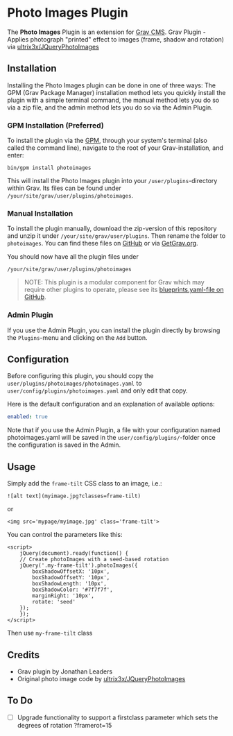 # Photo Images Plugin

The **Photo Images** Plugin is an extension for [Grav CMS](http://github.com/getgrav/grav). Grav Plugin - Applies photograph "printed" effect to images (frame, shadow and rotation) via [ultrix3x/JQueryPhotoImages](http://github.com/ultrix3x/JQueryPhotoImages)

## Installation

Installing the Photo Images plugin can be done in one of three ways: The GPM (Grav Package Manager) installation method lets you quickly install the plugin with a simple terminal command, the manual method lets you do so via a zip file, and the admin method lets you do so via the Admin Plugin.

### GPM Installation (Preferred)

To install the plugin via the [GPM](http://learn.getgrav.org/advanced/grav-gpm), through your system's terminal (also called the command line), navigate to the root of your Grav-installation, and enter:

    bin/gpm install photoimages

This will install the Photo Images plugin into your `/user/plugins`-directory within Grav. Its files can be found under `/your/site/grav/user/plugins/photoimages`.

### Manual Installation

To install the plugin manually, download the zip-version of this repository and unzip it under `/your/site/grav/user/plugins`. Then rename the folder to `photoimages`. You can find these files on [GitHub](https://github.com/jleaders/grav-plugin-photoimages) or via [GetGrav.org](http://getgrav.org/downloads/plugins#extras).

You should now have all the plugin files under

    /your/site/grav/user/plugins/photoimages
	
> NOTE: This plugin is a modular component for Grav which may require other plugins to operate, please see its [blueprints.yaml-file on GitHub](https://github.com/jleaders/grav-plugin-photoimages/blob/master/blueprints.yaml).

### Admin Plugin

If you use the Admin Plugin, you can install the plugin directly by browsing the `Plugins`-menu and clicking on the `Add` button.

## Configuration

Before configuring this plugin, you should copy the `user/plugins/photoimages/photoimages.yaml` to `user/config/plugins/photoimages.yaml` and only edit that copy.

Here is the default configuration and an explanation of available options:

```yaml
enabled: true
```

Note that if you use the Admin Plugin, a file with your configuration named photoimages.yaml will be saved in the `user/config/plugins/`-folder once the configuration is saved in the Admin.

## Usage

Simply add the `frame-tilt` CSS class to an image, i.e.:

    ![alt text](myimage.jpg?classes=frame-tilt)
    
or

    <img src='mypage/myimage.jpg' class='frame-tilt'>

You can control the parameters like this:

	<script>
	    jQuery(document).ready(function() {
		// Create photoImages with a seed-based rotation
		jQuery('.my-frame-tilt').photoImages({
		    boxShadowOffsetX: '10px',
		    boxShadowOffsetY: '10px',
		    boxShadowLength: '10px',
		    boxShadowColor: '#7f7f7f',
		    marginRight: '10px',
		    rotate: 'seed'
		});
	    });
	</script>
	
Then use `my-frame-tilt` class

## Credits

* Grav plugin by Jonathan Leaders
* Original photo image code by [ultrix3x/JQueryPhotoImages](http://github.com/ultrix3x/JQueryPhotoImages)

## To Do

- [ ] Upgrade functionality to support a firstclass parameter which sets the degrees of rotation ?framerot=15 


